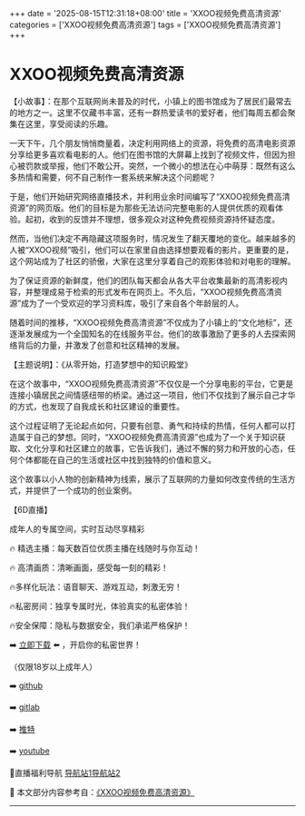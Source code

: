 +++
date = '2025-08-15T12:31:18+08:00'
title = 'XXOO视频免费高清资源'
categories = ['XXOO视频免费高清资源']
tags = ['XXOO视频免费高清资源']
+++

# XXOO视频免费高清资源

【小故事】：在那个互联网尚未普及的时代，小镇上的图书馆成为了居民们最常去的地方之一。这里不仅藏书丰富，还有一群热爱读书的爱好者，他们每周五都会聚集在这里，享受阅读的乐趣。

一天下午，几个朋友悄悄商量着，决定利用网络上的资源，将免费的高清电影资源分享给更多喜欢看电影的人。他们在图书馆的大屏幕上找到了视频文件，但因为担心被罚款或举报，他们不敢公开。突然，一个微小的想法在心中萌芽：既然有这么多热情和需要，何不自己制作一套系统来解决这个问题呢？

于是，他们开始研究网络直播技术，并利用业余时间编写了“XXOO视频免费高清资源”的网页版。他们的目标是为那些无法访问完整电影的人提供优质的观看体验。起初，收到的反馈并不理想，很多观众对这种免费视频资源持怀疑态度。

然而，当他们决定不再隐藏这项服务时，情况发生了翻天覆地的变化。越来越多的人被“XXOO视频”吸引，他们可以在家里自由选择想要观看的影片。更重要的是，这个网站成为了社区的骄傲，大家在这里分享着自己的观影体验和对电影的理解。

为了保证资源的新鲜度，他们的团队每天都会从各大平台收集最新的高清影视内容，并整理成易于检索的形式发布在网页上。不久后，“XXOO视频免费高清资源”成为了一个受欢迎的学习资料库，吸引了来自各个年龄层的人。

随着时间的推移，“XXOO视频免费高清资源”不仅成为了小镇上的“文化地标”，还逐渐发展成为一个全国知名的在线服务平台。他们的故事激励了更多的人去探索网络背后的力量，并激发了创意和社区精神的发展。

【主题说明】：《从零开始，打造梦想中的知识殿堂》

在这个故事中，“XXOO视频免费高清资源”不仅仅是一个分享电影的平台，它更是连接小镇居民之间情感纽带的桥梁。通过这一项目，他们不仅找到了展示自己才华的方式，也发现了自我成长和社区建设的重要性。

这个过程证明了无论起点如何，只要有创意、勇气和持续的热情，任何人都可以打造属于自己的梦想。同时，“XXOO视频免费高清资源”也成为了一个关于知识获取、文化分享和社区建立的故事，它告诉我们，通过不懈的努力和开放的心态，任何个体都能在自己的生活或社区中找到独特的价值和意义。

这个故事以小人物的创新精神为线索，展示了互联网的力量如何改变传统的生活方式，并提供了一个成功的创业案例。

【6D直播】

 成年人的专属空间，实时互动尽享精彩

🔥 精选主播：每天数百位优质主播在线随时与你互动！

🔥 高清画质：清晰画面，感受每一刻的精彩！

🔥多样化玩法：语音聊天、游戏互动，刺激无穷！

🔥私密房间：独享专属时光，体验真实的私密体验！

🔥安全保障：隐私与数据安全，我们承诺严格保护！

➡️ [立即下载](https://down123.s3.ap-east-1.amazonaws.com/down/down.html?channelCode=blog) ⬅️ ，开启你的私密世界！

 （仅限18岁以上成年人）

➡️ [github](https://aldult-live.github.io/)

➡️ [gitlab](https://seo-09598d.gitlab.io/)

➡️ [推特](https://x.com/wegame33)

➡️ [youtube](https://www.youtube.com/@6Dlive)

🔞直播福利导航   [导航站1](https://webstack-86085a.gitlab.io/)[导航站2](https://onlygit123-2.github.io/)

📘 本文部分内容参考自：[《XXOO视频免费高清资源》](https://webstack-hugo-19.pages.dev/)

---
